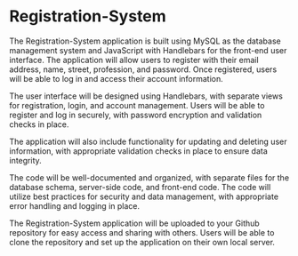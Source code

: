 ﻿# Registration-System

The Registration-System application is built using MySQL as the database management system and JavaScript with Handlebars for the front-end user interface. The application will allow users to register with their email address, name, street, profession, and password. Once registered, users will be able to log in and access their account information.

The user interface will be designed using Handlebars, with separate views for registration, login, and account management. Users will be able to register and log in securely, with password encryption and validation checks in place.

The application will also include functionality for updating and deleting user information, with appropriate validation checks in place to ensure data integrity.

The code will be well-documented and organized, with separate files for the database schema, server-side code, and front-end code. The code will utilize best practices for security and data management, with appropriate error handling and logging in place.

The Registration-System application will be uploaded to your Github repository for easy access and sharing with others. Users will be able to clone the repository and set up the application on their own local server.
